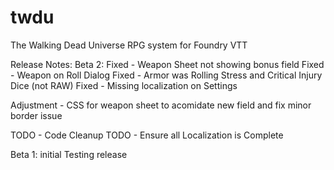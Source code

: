 # twdu
The Walking Dead Universe RPG system for Foundry VTT

Release Notes:
Beta 2:
Fixed - Weapon Sheet not showing bonus field
Fixed - Weapon on Roll Dialog
Fixed - Armor was Rolling Stress and Critical Injury Dice (not RAW)
Fixed - Missing localization on Settings

Adjustment - CSS for weapon sheet to acomidate new field and fix minor border issue

TODO - Code Cleanup
TODO - Ensure all Localization is Complete


Beta 1:
initial Testing release
